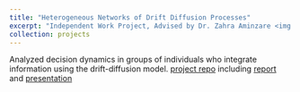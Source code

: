 ```yaml
---
title: "Heterogeneous Networks of Drift Diffusion Processes"
excerpt: "Independent Work Project, Advised by Dr. Zahra Aminzare <img src='/images/pacm_img.png' height='150' width='200'>"
collection: projects
---
```


Analyzed decision dynamics in groups of individuals who integrate information using the drift-diffusion model. [project repo](https://github.com/cchen23/heterogeneous_DDM_networks) including [report](https://github.com/cchen23/heterogeneous_DDM_networks/blob/master/written_report.pdf) and [presentation](https://github.com/cchen23/heterogeneous_DDM_networks/blob/master/slides.pdf)
